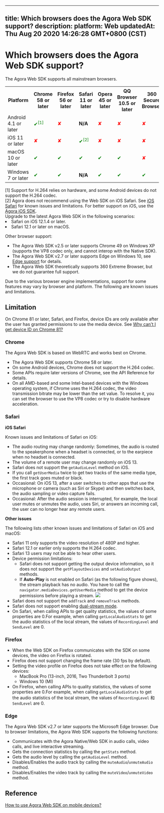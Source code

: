 
---
title: Which browsers does the Agora Web SDK support?
description: 
platform: Web
updatedAt: Thu Aug 20 2020 14:26:28 GMT+0800 (CST)
---
# Which browsers does the Agora Web SDK support?
The Agora Web SDK supports all mainstream browsers. 

<table>
  <tr>
    <th>Platform</th>
    <th>Chrome 58 or later</th>
    <th>Firefox 56 or later</th>
    <th>Safari 11 or later</th>
    <th>Opera 45 or later</th>
    <th>QQ Browser 10.5 or later</th>
    <th>360 Secure Browser</th>
    <th>WeChat Built-in Browser</th>
  </tr>
   <tr>
    <td>Android 4.1 or later</td>
		 <td><font color="green">✔<sup>[1]</sup></td>
    <td><font color="red">✘</td>
		<td><b>N/A</b></td>
    <td><font color="red">✘</td>
    <td><font color="red">✘</td>
    <td><font color="red">✘</td>
    <td><font color="red">✘</td>
  </tr>
  <tr>
    <td>iOS 11 or later</td>
    <td><font color="red">✘</td>
    <td><font color="red">✘</td>
		<td><font color="green">✔<sup>[2]</sup></td>
    <td><font color="red">✘</td>
    <td><font color="red">✘</td>
    <td><font color="red">✘</td>
    <td><font color="red">✘</td>
  </tr>
  <tr>
    <td>macOS 10 or later</td>
    <td><font color="green">✔</td>
    <td><font color="green">✔</td>
    <td><font color="green">✔</td>
    <td><font color="green">✔</td>
    <td><font color="green">✔</td>
    <td><font color="red">✘</td>
    <td><font color="red">✘</td>
  </tr>
  <tr>
    <td>Windows 7 or later</td>
    <td><font color="green">✔</td>
    <td><font color="green">✔</td>
		<td><b>N/A</b></td>
    <td><font color="green">✔</td>
    <td><font color="green">✔</td>
    <td><font color="green">✔</td>
    <td><font color="red">✘</td>
  </tr>
</table>

<div class="alert warning">[1] Support for H.264 relies on hardware, and some Android devices do not support the H.264 codec.<br>[2] Agora does not recommend using the Web SDK on iOS Safari. See <a href="../../en/faq/browser_support.md">iOS Safari</a> for known issues and limitations. For better support on iOS, use the <a href="https://docs.agora.io/en/Interactive%20Broadcast/downloads">Agora iOS SDK</a>.</div>
<div class="alert warning"> Upgrade to the latest Agora Web SDK in the following scenarios:
	<li>Safari on iOS 12.1.4 or later.</li>
	<li>Safari 12.1 or later on macOS.</li>
</div>

Other browser support:

- The Agora Web SDK v2.5 or later supports Chrome 49 on Windows XP (supports the VP8 codec only, and cannot interop with the Native SDK).
- The Agora Web SDK v2.7 or later supports Edge on Windows 10, see <a href="https://docs.agora.io/en/faq/browser_support#edge">Edge support</a> for details.
- The Agora Web SDK theoretically supports 360 Extreme Browser, but we do not guarantee full support.

Due to the various browser engine implementations, support for some features may vary by browser and platform. The following are known issues and limitations.

## Limitation

On Chrome 81 or later, Safari, and Firefox, device IDs are only available after the user has granted permissions to use the media device. See [Why can't I get device ID on Chrome 81?](https://docs.agora.io/en/faq/empty_deviceId)
	
### Chrome

The Agora Web SDK is based on WebRTC and works best on Chrome.
- The Agora Web SDK supports Chrome 58 or later.
- On some Android devices, Chrome does not support the H.264 codec.
- Some APIs require later versions of Chrome, see the API Reference for details.
- On all AMD-based and some Intel-based devices with the Windows operating system, if Chrome uses the H.264 codec, the video transmission bitrate may be lower than the set value. To resolve it, you can set the browser to use the VP8 codec or try to disable hardware acceleration.

### Safari

<a name="ios"></a>**iOS Safari**

Known issues and limitations of Safari on iOS:

- The audio routing may change randomly: Sometimes, the audio is routed to the speakerphone when a headset is connected, or to the earpiece when no headset is connected.
- The volume of a remote user may change randomly on iOS 13.
- Safari does not support the `getAudioLevel` method on iOS.
- If you call `getUserMedia` twice to get two tracks of the same media type, the first track goes muted or black.
- Occasional: On iOS 13, after a user switches to other apps that use the microphone or camera (such as Siri or Skype) and then switches back, the audio sampling or video capture fails.
- Occasional: After the audio session is interrupted, for example, the local user mutes or unmutes the audio, uses Siri, or answers an incoming call, the user can no longer hear any remote users.

**Other issues**

The following lists other known issues and limitations of Safari on iOS and macOS:

- Safari 11 only supports the video resolution of 480P and higher.
- Safari 12.1 or earlier only supports the H.264 codec.
- Safari 13 users may not be able to hear other users.
- Device permission limitations:
  - Safari does not support getting the output device information, so it does not support the `getPlayoutDevices` and `setAudioOutput` methods.
  - If **Auto-Play** is not enabled on Safari (as the following figure shows), the stream playback has no audio. You have to call the `navigator.mediaDevices.getUserMedia` method to get the device permissions before playing a stream.
    ![](https://web-cdn.agora.io/docs-files/1591079062644)
- Safari does not support the `addTrack` and `removeTrack` methods.
- Safari does not support enabling [dual-stream mode](https://docs.agora.io/en/Agora%20Platform/terms?platform=All%20Platforms#dual-stream).
- On Safari, when calling APIs to get quality statistics, the values of some properties are 0.For example, when calling `getLocalAudioStats` to get the audio statistics of the local stream, the values of `RecordingLevel` and `SendLevel` are 0.

### Firefox

- When the Web SDK on Firefox communicates with the SDK on some devices, the video on Firefox is rotated.
- Firefox does not support changing the frame rate (30 fps by default).
- Setting the video profile on Firefox does not take effect on the following devices:
  - MacBook Pro (13-inch, 2016, Two Thunderbolt 3 ports)
  - Windows 10 (MI)
- On Firefox, when calling APIs to quality statistics, the values of some properties are 0.For example, when calling `getLocalAudioStats` to get the audio statistics of the local stream, the values of `RecordingLevel` 和 `SendLevel` are 0.

### Edge

The Agora Web SDK v2.7 or later supports the Microsoft Edge browser. Due to browser limitations, the Agora Web SDK supports the following functions:

- Communicates with the Agora Native/Web SDK in audio calls, video calls, and live interactive streaming.
- Gets the connection statistics by calling the `getStats` method.
- Gets the audio level by calling the `getAudioLevel` method.
- Disables/Enables the audio track by calling the `muteAudio`/`unmuteAudio` method.
- Disables/Enables the video track by calling the `muteVideo`/`unmuteVideo` method.

## Reference
[How to use Agora Web SDK on mobile devices?](https://docs.agora.io/en/faq/web_on_mobile)
